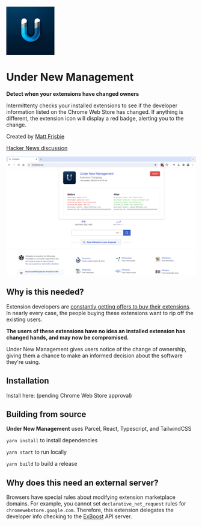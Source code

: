 ![Under New Management](src/logo128.png)

# Under New Management

**Detect when your extensions have changed owners**

Intermittenty checks your installed extensions to see if the developer information listed on the Chrome Web Store has changed. If anything is different, the extension icon will display a red badge, alerting you to the change.

Created by [Matt Frisbie](https://www.mattfriz.com/)

[Hacker News discussion](https://news.ycombinator.com/item?id=39620060)

![image](unm-screenshot-1280x800.png)

## Why is this needed?

Extension developers are [constantly getting offers to buy their extensions](https://github.com/extesy/hoverzoom/discussions/670). In nearly every case, the people buying these extensions want to rip off the existing users.

**The users of these extensions have no idea an installed extension has changed hands, and may now be compromised.**

Under New Management gives users notice of the change of ownership, giving them a chance to make an informed decision about the software they're using.

## Installation

Install here: (pending Chrome Web Store approval)

## Building from source

**Under New Management** uses Parcel, React, Typescript, and TailwindCSS

`yarn install` to install dependencies

`yarn start` to run locally

`yarn build` to build a release

## Why does this need an external server?

Browsers have special rules about modifying extension marketplace domains. For example, you cannot set `declarative_net_request` rules for `chromewebstore.google.com`. Therefore, this extension delegates the developer info checking to the [ExBoost](https://extensionboost.com) API server.
